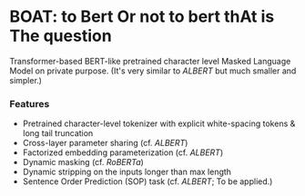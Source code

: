 # BOAT: to Bert Or not to bert thAt is The question
Transformer-based BERT-like pretrained character level Masked Language Model on private purpose.
(It's very similar to *ALBERT* but much smaller and simpler.)

### Features
- Pretrained character-level tokenizer with explicit white-spacing tokens & long tail truncation
- Cross-layer parameter sharing (cf. *ALBERT*)
- Factorized embedding parameterization (cf. *ALBERT*)
- Dynamic masking (cf. *RoBERTa*)
- Dynamic stripping on the inputs longer than max length
- Sentence Order Prediction (SOP) task (cf. *ALBERT*; To be applied.)